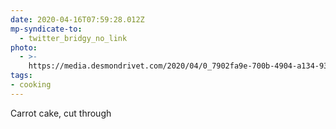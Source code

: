 ```yaml
---
date: 2020-04-16T07:59:28.012Z
mp-syndicate-to:
  - twitter_bridgy_no_link
photo:
  - >-
    https://media.desmondrivet.com/2020/04/0_7902fa9e-700b-4904-a134-93dde70dca43.jpg
tags:
- cooking
---
```


Carrot cake, cut through
